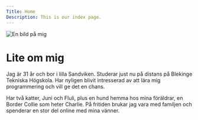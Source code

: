 ```yaml
---
Title: Home
Description: This is our index page.
---
```


<div class="me-image">
    <picture>
        <source media="(min-width: 668px)" srcset="%base_url%/image/me.jpg?w=250&q=70">
        <source media="(min-width: 376px)" srcset="%base_url%/image/me.jpg?w=200&q=60"">
        <img src="%base_url%/image/me.jpg?w=150&h=150&crop-to-fit&q=60" alt="En bild på mig">
    </picture>
</div>

Lite om mig
==========================
<div class="wavy-line"></div>
Jag är 31 år och bor i lilla Sandviken. Studerar just nu på distans på Blekinge Tekniska Högskola. 
Har nyligen blivit intresserad av att lära mig programmering och vill ge det en chans.

Har två katter, Juni och Fluli, plus en hund hemma hos mina föräldrar, en Border Collie som heter Charlie.
På fritiden brukar jag vara med familjen och spenderar en stor del online med mina vänner.
